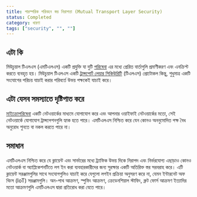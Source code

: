 ```yaml
---
title: পারস্পরিক পরিবহন স্তর নিরাপত্তা (Mutual Transport Layer Security)
status: Completed
category: ধারণা
tags: ["security", "", ""]
---
```


## এটা কি

মিউচুয়াল টিএলএস (এমটিএলএস) একটি প্রযুক্তি যা দুটি [পরিষেবা](/bn/service/) এর মধ্যে প্রেরিত বার্তাগুলি প্রমাণীকরণ এবং এনক্রিপ্ট করতে ব্যবহৃত হয়। 
মিউচুয়াল টিএলএস একটি [ট্রান্সপোর্ট লেয়ার সিকিউরিটি](/bn/transport-layer-security/) (টিএলএস) প্রোটোকল কিন্তু, শুধুমাত্র একটি সংযোগের পরিচয় যাচাই করার পরিবর্তে উভয় পক্ষকেই যাচাই করে।

## এটা যেসব সমস্যাতে দৃষ্টিপাত করে

[মাইক্রোপরিষেবা](/bn/microservices-architecture/) একটি নেটওয়ার্কের মাধ্যমে যোগাযোগ করে এবং আপনার ওয়াইফাই নেটওয়ার্কের মতো, সেই নেটওয়ার্কে যোগাযোগ ট্রান্সলেশনগুলি হ্যাক হতে পারে। 
এমটিএলএস নিশ্চিত করে যেন কোনও অননুমোদিত পক্ষ বৈধ অনুরোধ শুনতে বা নকল করতে পারে না।

## সমাধান

এমটিএলএস নিশ্চিত করে যে ক্লায়েন্ট এবং সার্ভারের মধ্যে ট্র্যাফিক উভয় দিকে নিরাপদ এবং নির্ভরযোগ্য এছাড়াও কোনও নেটওয়ার্ক বা 
অ্যাপ্লিকেশনটিতে লগ ইন করা ব্যবহারকারীদের জন্য সুরক্ষার একটি অতিরিক্ত স্তর সরবরাহ করে। 
এটি ক্লায়েন্ট সরঞ্জামগুলির সাথে সংযোগগুলিও যাচাই করে যেগুলো লগইন প্রক্রিয়া অনুসরণ করে না, যেমন ইন্টারনেট অফ থিংস (IoT) সরঞ্জামগুলি। 
অন-পাথ আক্রমণ, স্পুফিং আক্রমণ, ক্রেডেনশিয়াল স্টাফিং, ব্রুট ফোর্স আক্রমণ ইত্যাদির মতো আক্রমণগুলি এমটিএলএস দ্বারা প্রতিরোধ করা যেতে পারে।
